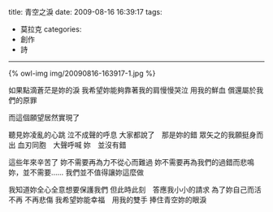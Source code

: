 title: 青空之淚
date: 2009-08-16 16:39:17
tags:
- 莫拉克
categories:
- 創作
- 詩
---

{% owl-img img/20090816-163917-1.jpg %}

如果點滴蒼茫是妳的淚
我希望妳能夠靠著我的肩慢慢哭泣
用我的鮮血
償還屬於我們的原罪

<!-- more -->

而這個願望居然實現了

聽見妳凌亂的心跳
泣不成聲的呼息
大家都說了　那是妳的錯
眾矢之的我願挺身而出
血刃同胞　大聲呼喊
妳　並沒有錯

這些年來辛苦了
妳不需要再為力不從心而難過
妳不需要再為我們的過錯而悲鳴
妳，並不需要……
我們並不值得讓妳這麼做

我知道妳全心全意想要保護我們
但此時此刻　答應我小小的請求
為了妳自己而活　不再
不再悲傷
我希望妳能幸福　用我的雙手
捧住青空妳的眼淚